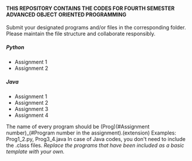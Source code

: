 #### THIS REPOSITORY CONTAINS THE CODES FOR FOURTH SEMESTER ADVANCED OBJECT ORIENTED PROGRAMMING
Submit your designated programs and/or files in the corresponding folder. Please maintain the file structure and collaborate responsibly.

##### Python 
* Assignment 1
* Assignment 2

##### Java
* Assignment 1
* Assignment 2
* Assignment 3
* Assignment 4

The name of every program should be (Prog)(#Assignment number)_(#Program number in the assignment).(extension)
Examples: Prog1_2.py, Prog3_4.java
In case of Java codes, you don't need to include the .class files. _Replace the programs that have been included as a basic template with your own._